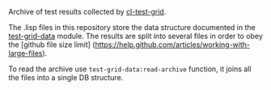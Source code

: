 Archive of test results collected by [cl-test-grid](https://github.com/cl-test-grid/cl-test-grid).

The .lisp files in this repository store the data structure documented
in the [test-grid-data](https://github.com/cl-test-grid/cl-test-grid/tree/master/data) module.
The results are split into several files in order to obey the
[github file size limit] (https://help.github.com/articles/working-with-large-files).

To read the archive use `test-grid-data:read-archive` function, it joins all the files
into a single DB structure.